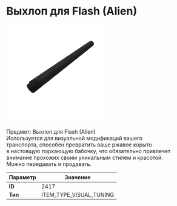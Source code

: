 # Выхлоп для Flash (Alien)

![Item Image](../img/2417.webp?raw=true)

Предмет: Выхлоп для Flash (Alien)<br>Используется для визуальной модификаций вашего<br>транспорта, способен превратить ваше ржавое корыто<br>в настоящую порхающую бабочку, что обязательно привлечет<br>внимание прохожих своим уникальным стилем и красотой.<br>Можно передавать и продавать.


| Параметр | Значение |
|----------|----------|
| **ID** | 2417 |
| **Тип** | ITEM_TYPE_VISUAL_TUNING |

